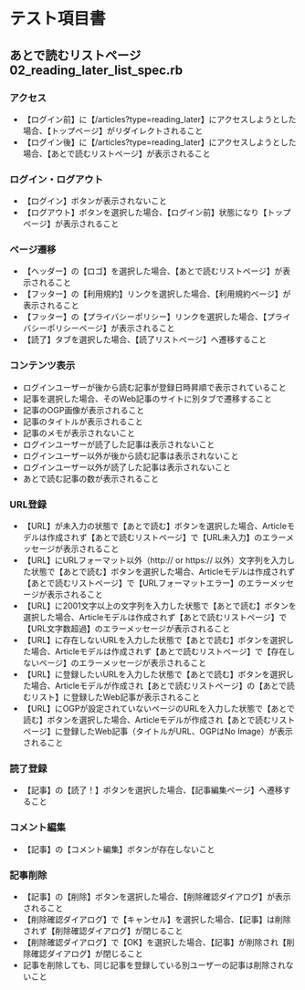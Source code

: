 # テスト項目書

## あとで読むリストページ 02_reading_later_list_spec.rb

### アクセス
- 【ログイン前】に【/articles?type=reading_later】にアクセスしようとした場合、【トップページ】がリダイレクトされること
- 【ログイン後】に【/articles?type=reading_later】にアクセスしようとした場合、【あとで読むリストページ】が表示されること

### ログイン・ログアウト
- 【ログイン】ボタンが表示されないこと
- 【ログアウト】ボタンを選択した場合、【ログイン前】状態になり【トップページ】が表示されること

### ページ遷移
- 【ヘッダー】の【ロゴ】を選択した場合、【あとで読むリストページ】が表示されること
- 【フッター】の【利用規約】リンクを選択した場合、【利用規約ページ】が表示されること
- 【フッター】の【プライバシーポリシー】リンクを選択した場合、【プライバシーポリシーページ】が表示されること
- 【読了】タブを選択した場合、【読了リストページ】へ遷移すること

### コンテンツ表示
- ログインユーザーが後から読む記事が登録日時昇順で表示されていること
- 記事を選択した場合、そのWeb記事のサイトに別タブで遷移すること
- 記事のOGP画像が表示されること
- 記事のタイトルが表示されること
- 記事のメモが表示されないこと
- ログインユーザーが読了した記事は表示されないこと
- ログインユーザー以外が後から読む記事は表示されないこと
- ログインユーザー以外が読了した記事は表示されないこと
- あとで読む記事の数が表示されること

### URL登録
- 【URL】が未入力の状態で【あとで読む】ボタンを選択した場合、Articleモデルは作成されず【あとで読むリストページ】で【URL未入力】のエラーメッセージが表示されること
- 【URL】にURLフォーマット以外（http:// or https:// 以外）文字列を入力した状態で【あとで読む】ボタンを選択した場合、Articleモデルは作成されず【あとで読むリストページ】で【URLフォーマットエラー】のエラーメッセージが表示されること
- 【URL】に2001文字以上の文字列を入力した状態で【あとで読む】ボタンを選択した場合、Articleモデルは作成されず【あとで読むリストページ】で【URL文字数超過】のエラーメッセージが表示されること
- 【URL】に存在しないURLを入力した状態で【あとで読む】ボタンを選択した場合、Articleモデルは作成されず【あとで読むリストページ】で【存在しないページ】のエラーメッセージが表示されること
- 【URL】に登録したいURLを入力した状態で【あとで読む】ボタンを選択した場合、Articleモデルが作成され【あとで読むリストページ】の【あとで読むリスト】に登録したWeb記事が表示されること
- 【URL】にOGPが設定されていないページのURLを入力した状態で【あとで読む】ボタンを選択した場合、Articleモデルが作成され【あとで読むリストページ】に登録したWeb記事（タイトルがURL、OGPはNo Image）が表示されること

### 読了登録
- 【記事】の【読了！】ボタンを選択した場合、【記事編集ページ】へ遷移すること

### コメント編集
- 【記事】の【コメント編集】ボタンが存在しないこと

### 記事削除
- 【記事】の【削除】ボタンを選択した場合、【削除確認ダイアログ】が表示されること
- 【削除確認ダイアログ】で【キャンセル】を選択した場合、【記事】は削除されず【削除確認ダイアログ】が閉じること
- 【削除確認ダイアログ】で【OK】を選択した場合、【記事】が削除され【削除確認ダイアログ】が閉じること
- 記事を削除しても、同じ記事を登録している別ユーザーの記事は削除されないこと